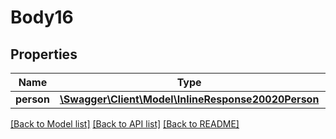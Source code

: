 # Body16

## Properties
Name | Type | Description | Notes
------------ | ------------- | ------------- | -------------
**person** | [**\Swagger\Client\Model\InlineResponse20020Person**](InlineResponse20020Person.md) |  | 

[[Back to Model list]](../README.md#documentation-for-models) [[Back to API list]](../README.md#documentation-for-api-endpoints) [[Back to README]](../README.md)


